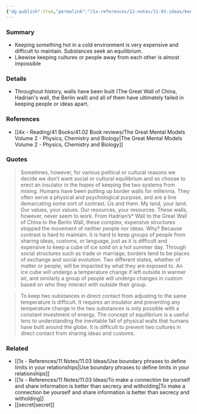 ```yaml
---
{"dg-publish":true,"permalink":"/1x-references/11-notes/11-03-ideas/keeping-things-isolated-from-each-other-is-exceedingly-difficult/","title":"Keeping things isolated from each other is exceedingly difficult","created":"2025-04-19T12:09:37.688+03:00","updated":"2025-04-19T20:40:09.153+03:00"}
---
```



### Summary
- Keeping something hot in a cold environment is very expensive and difficult to maintain. Substances seek an equilibrium.
- Likewise keeping cultures or people away from each other is almost impossible

### Details
- Throughout history, walls have been built (The Great Wall of China, Hadrian's wall, the Berlin wall) and all of them have ultimately failed in keeping people or ideas apart.

### References
- [[4x - Reading/41 Books/41.02 Book reviews/The Great Mental Models Volume 2 - Physics, Chemistry and Biology\|The Great Mental Models Volume 2 - Physics, Chemistry and Biology]]

### Quotes
> Sometimes, however, for various political or cultural reasons we decide we don’t want social or cultural equilibrium and so choose to erect an insulator in the hopes of keeping the two systems from mixing. Humans have been putting up border walls for millennia. They often serve a physical and psychological purpose, and are a line demarcating some sort of contrast. Us and them. My land, your land. Our values, your values. Our resources, your resources. These walls, however, never seem to work. From Hadrian’s* Wall to the Great Wall of China to the Berlin Wall, these complex, expensive structures stopped the movement of neither people nor ideas. Why? Because contrast is hard to maintain. It is hard to keep groups of people from sharing ideas, customs, or language, just as it is difficult and expensive to keep a cube of ice solid on a hot summer day. Through social structures such as trade or marriage, borders tend to be places of exchange and social evolution. Two different states, whether of matter or people, will be impacted by what they are exposed to. An ice cube will undergo a temperature change if left outside in warmer air, and similarly a group of people will undergo changes in custom based on who they interact with outside their group.

 > To keep two substances in direct contact from adjusting to the same temperature is difficult. It requires an insulator and preventing any temperature change in the two substances is only possible with a constant investment of energy. The concept of equilibrium is a useful lens to understanding the inevitable fall of physical walls that humans have built around the globe. It is difficult to prevent two cultures in direct contact from sharing ideas and customs.

### Related
- [[1x - References/11 Notes/11.03 Ideas/Use boundary phrases to define limits in your relationships\|Use boundary phrases to define limits in your relationships]]
- [[1x - References/11 Notes/11.03 Ideas/To make a connection be yourself and share information is better than secrecy and witholding\|To make a connection be yourself and share information is better than secrecy and witholding]]
- [[secret\|secret]]